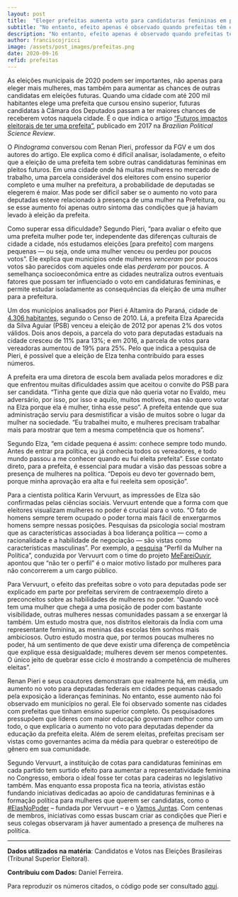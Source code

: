```yaml
---
layout: post
title:  "Eleger prefeitas aumenta voto para candidaturas femininas em pleitos seguintes"
subtitle: "No entanto, efeito apenas é observado quando prefeitas têm ensino superior"
description: "No entanto, efeito apenas é observado quando prefeitas têm ensino superior"
author: franciscojricci
image: /assets/post_images/prefeitas.png
date: 2020-09-16
refid: prefeitas
---
```


<p>As eleições municipais de 2020 podem ser importantes, não apenas para eleger mais mulheres, mas também para aumentar as chances de outras candidatas em eleições futuras. Quando uma cidade com até 200 mil habitantes elege uma prefeita que cursou ensino superior, futuras candidatas à Câmara dos Deputados passam a ter maiores chances de receberem votos naquela cidade. É o que indica o artigo <a href="https://www.scielo.br/scielo.php?script=sci_arttext&amp;pid=S1981-38212017000200203&amp;lng=pt&amp;nrm=iso&amp;tlng=pt">“Futuros impactos eleitorais de ter uma prefeita”</a>, publicado em 2017 na <em>Brazilian Political Science Review</em>.</p>
<p>O <em>Pindograma</em> conversou com Renan Pieri, professor da FGV e um dos autores do artigo. Ele explica como é difícil analisar, isoladamente, o efeito que a eleição de uma prefeita tem sobre outras candidaturas femininas em pleitos futuros. Em uma cidade onde há muitas mulheres no mercado de trabalho, uma parcela considerável dos eleitores com ensino superior completo e uma mulher na prefeitura, a probabilidade de deputadas se elegerem é maior. Mas pode ser difícil saber se o aumento no voto para deputadas esteve relacionado à presença de uma mulher na Prefeitura, ou se esse aumento foi apenas outro sintoma das condições que já haviam levado à eleição da prefeita.</p>
<p>Como superar essa dificuldade? Segundo Pieri, “para avaliar o efeito que uma prefeita mulher pode ter, independente das diferenças culturais de cidade a cidade, nós estudamos eleições [para prefeito] com margens pequenas — ou seja, onde uma mulher venceu ou perdeu por poucos votos”. Ele explica que municípios onde mulheres <em>venceram</em> por poucos votos são parecidos com aqueles onde elas <em>perderam</em> por poucos. A semelhança socioeconômica entre as cidades neutraliza outros eventuais fatores que possam ter influenciado o voto em candidaturas femininas, e permite estudar isoladamente as consequências da eleição de uma mulher para a prefeitura.</p>
<p>Um dos municípios analisados por Pieri é Altamira do Paraná, cidade de <a href="https://cidades.ibge.gov.br/brasil/pr/altamira-do-parana/panorama">4.306 habitantes</a>, segundo o Censo de 2010. Lá, a prefeita Elza Aparecida da Silva Aguiar (PSB) venceu a eleição de 2012 por apenas 2% dos votos válidos. Dois anos depois, a parcela do voto para deputadas estaduais na cidade cresceu de 11% para 13%; e em 2016, a parcela de votos para vereadoras aumentou de 19% para 25%. Pelo que indica a pesquisa de Pieri, é possível que a eleição de Elza tenha contribuído para esses números.</p>
<p>A prefeita era uma diretora de escola bem avaliada pelos moradores e diz que enfrentou muitas dificuldades assim que aceitou o convite do PSB para ser candidata. “Tinha gente que dizia que não queria votar no Evaldo, meu adversário, por isso, por isso e aquilo, muitos motivos, mas não quero votar na Elza porque ela é mulher, tinha esse peso”. A prefeita entende que sua administração serviu para desmistificar a visão de muitos sobre o lugar da mulher na sociedade. “Eu trabalhei muito, e mulheres precisam trabalhar mais para mostrar que tem a mesma competência que os homens”.</p>
<p>Segundo Elza, “em cidade pequena é assim: conhece sempre todo mundo. Antes de entrar pra política, eu já conhecia todos os vereadores, e todo mundo passou a me conhecer quando eu fui eleita prefeita”. Esse contato direto, para a prefeita, é essencial para mudar a visão das pessoas sobre a presença de mulheres na política. “Depois eu devo ter governado bem, porque minha aprovação era alta e fui reeleita sem oposição”.</p>
<p>Para a cientista política Karin Vervuurt, as impressões de Elza são confirmadas pelas ciências sociais. Vervuurt entende que a forma com que eleitores visualizam mulheres no poder é crucial para o voto. “O fato de homens sempre terem ocupado o poder torna mais fácil de enxergarmos homens sempre nessas posições. Pesquisas da psicologia social mostram que as características associadas à boa liderança política — como a racionalidade e a habilidade de negociação — são vistas como características masculinas”. Por exemplo, a <a href="https://www.mefareiouvir.com.br/pesquisa/">pesquisa</a> “Perfil da Mulher na Política”, conduzida por Vervuurt com o time do projeto <a href="https://www.mefareiouvir.com.br/">MeFareiOuvir</a>, apontou que “não ter o perfil” é o maior motivo listado por mulheres para não concorrerem a um cargo público.</p>
<p>Para Vervuurt, o efeito das prefeitas sobre o voto para deputadas pode ser explicado em parte por prefeitas servirem de contraexemplo direto a preconceitos sobre as habilidades de mulheres no poder. “Quando você tem uma mulher que chega a uma posição de poder com bastante visibilidade, outras mulheres nessas comunidades passam a se enxergar lá também. Um estudo mostra que, nos distritos eleitorais da Índia com uma representante feminina, as meninas das escolas têm sonhos mais ambiciosos. Outro estudo mostra que, por termos poucas mulheres no poder, há um sentimento de que deve existir uma diferença de competência que explique essa desigualdade; mulheres devem ser menos competentes. O único jeito de quebrar esse ciclo é mostrando a competência de mulheres eleitas”.</p>
<p>Renan Pieri e seus coautores demonstram que realmente há, em média, um aumento no voto para deputadas federais em cidades pequenas causado pela exposição a lideranças femininas. No entanto, esse aumento não foi observado em municípios no geral. Ele foi observado somente nas cidades com prefeitas que tinham ensino superior completo. Os pesquisadores pressupõem que líderes com maior educação governam melhor como um todo, o que explicaria o aumento no voto para deputadas depender da educação da prefeita eleita. Além de serem eleitas, prefeitas precisam ser vistas como governantes acima da média para quebrar o estereótipo de gênero em sua comunidade.</p>
<p>Segundo Vervuurt, a instituição de cotas para candidaturas femininas em cada partido tem surtido efeito para aumentar a representatividade feminina no Congresso, embora o ideal fosse ter cotas para cadeiras no legislativo também. Mas enquanto essa proposta fica na teoria, ativistas estão fundando iniciativas dedicadas ao apoio de candidaturas femininas e à formação política para mulheres que querem ser candidatas, como o <a href="https://elasnopoder.org/">#ElasNoPoder</a> – fundada por Vervuurt – e o <a href="https://vamosjuntasnapolitica.com/">Vamos Juntas</a>. Com centenas de membros, iniciativas como essas buscam criar as condições que Pieri e seus colegas observaram já haver aumentado a presença de mulheres na política.</p>
<hr />
<p><strong>Dados utilizados na matéria</strong>: Candidatos e Votos nas Eleições Brasileiras (Tribunal Superior Eleitoral).</p>
<p><strong>Contribuiu com Dados:</strong> Daniel Ferreira.</p>
<p>Para reproduzir os números citados, o código pode ser consultado <a href="https://github.com/pindograma/materias/blob/master/2020-06-16-prefeitas/Prefeitas.Rmd">aqui</a>.</p>

